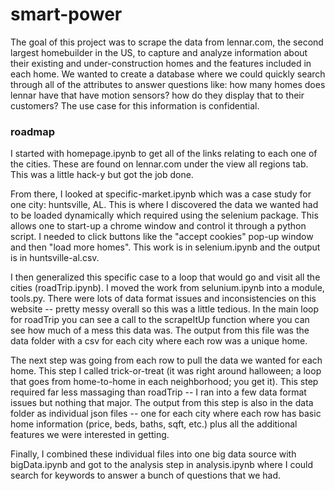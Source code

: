 # smart-power
 
The goal of this project was to scrape the data from lennar.com, the second largest homebuilder in the US, to capture and analyze information about their existing and under-construction homes and the features included in each home. We wanted to create a database where we could quickly search through all of the attributes to answer questions like: how many homes does lennar have that have motion sensors? how do they display that to their customers? The use case for this information is confidential.

### roadmap

I started with homepage.ipynb to get all of the links relating to each one of the cities. These are found on lennar.com under the view all regions tab. This was a little hack-y but got the job done.

From there, I looked at specific-market.ipynb which was a case study for one city: huntsville, AL. This is where I discovered the data we wanted had to be loaded dynamically which required using the selenium package. This allows one to start-up a chrome window and control it through a python script. I needed to click buttons like the "accept cookies" pop-up window and then "load more homes". This work is in selenium.ipynb and the output is in huntsville-al.csv.

I then generalized this specific case to a loop that would go and visit all the cities (roadTrip.ipynb). I moved the work from selunium.ipynb into a module, tools.py. There were lots of data format issues and inconsistencies on this website -- pretty messy overall so this was a little tedious. In the main loop for roadTrip you can see a call to the scrapeItUp function where you can see how much of a mess this data was. The output from this file was the data folder with a csv for each city where each row was a unique home.

The next step was going from each row to pull the data we wanted for each home. This step I called trick-or-treat (it was right around halloween; a loop that goes from home-to-home in each neighborhood; you get it). This step required far less massaging than roadTrip -- I ran into a few data format issues but nothing that major. The output from this step is also in the data folder as individual json files -- one for each city where each row has basic home information (price, beds, baths, sqft, etc.) plus all the additional features we were interested in getting.

Finally, I combined these individual files into one big data source with bigData.ipynb and got to the analysis step in analysis.ipynb where I could search for keywords to answer a bunch of questions that we had.
